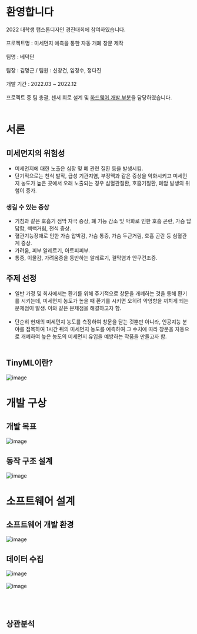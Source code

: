 # 환영합니다
2022 대학생 캡스톤디자인 경진대회에 참여하였습니다.<br/><br/>
프로젝트명 : 미세먼지 예측을 통한 자동 개폐 창문 제작<br/><br/>
팀명 : 베덕단<br/><br/>
팀장 : 김명근 / 팀원 : 신창건, 임정수, 정다진<br/><br/>
개발 기간 : 2022.03 ~ 2022.12<br/><br/>
프로젝트 중 팀 총괄, 센서 회로 설계 및 [하드웨어 개발 부분](https://github.com/dontoong/smart_window#개발-구상)을 담당하였습니다.<br/><br/>

# 서론
## 미세먼지의 위험성
- 미세먼지에 대한 노출은 심장 및 폐 관련 질환 등을 발생시킴.
- 단기적으로는 천식 발작, 급성 기관지염, 부정맥과 같은 증상을 악화시키고 미세먼지 농도가 높은 곳에서 오래 노출되는 경우 심혈관질환, 호흡기질환, 폐암 발생의 위험이 증가.
### 생길 수 있는 증상
- 기침과 같은 호흡기 점막 자극 증상, 폐 기능 감소 및 악화로 인한 호흡 곤란, 가슴 답답함, 쌕쌕거림, 천식 증상.
- 혈관기능장애로 인한 가슴 압박감, 가슴 통증, 가슴 두근거림, 호흡 곤란 등 심혈관계 증상.
- 가려움, 피부 알레르기, 아토피피부.
- 통증, 이물감, 가려움증을 동반하는 알레르기, 결막염과 안구건조증.

## 주제 선정
- 일반 가정 및 회사에서는 환기를 위해 주기적으로 창문을 개폐하는 것을 통해 환기를 시키는데, 미세먼지 농도가 높을 때 환기를 시키면 오히려 악영향을 끼치게 되는 문제점이 발생. 이와 같은 문제점을 해결하고자 함.<br/><br/>
- 단순히 현재의 미세먼지 농도를 측정하여 창문을 닫는 것뿐만 아니라, 인공지능 분야를 접목하여 1시간 뒤의 미세먼지 농도를 예측하여 그 수치에 따라 창문을 자동으로 개폐하여 높은 농도의 미세먼지 유입을 예방하는 작품을 만들고자 함.<br/><br/>

## TinyML이란?
![image](https://github.com/dontoong/smart_window/assets/106039761/64c11f61-ceaa-4303-a2b3-40061eee413f)

# 개발 구상
## 개발 목표
![image](https://github.com/dontoong/smart_window/assets/106039761/d45936b8-eee8-40d7-8891-942d8424e6aa)

## 동작 구조 설계
![image](https://github.com/dontoong/smart_window/assets/106039761/5fdc010c-d862-4163-9871-6c5fe943a8fe)

# 소프트웨어 설계
## 소프트웨어 개발 환경
![image](https://github.com/dontoong/smart_window/assets/106039761/d0802473-8b64-490f-a831-713bd086a038)

## 데이터 수집
![image](https://github.com/dontoong/smart_window/assets/106039761/9cd9d623-22b2-4671-928d-4fbefbbf9224)
<br/><br/>
![image](https://github.com/dontoong/smart_window/assets/106039761/7a9183b9-eb3e-4784-9e8a-1aa8a1401917)

<br/><br/>
## 상관분석



